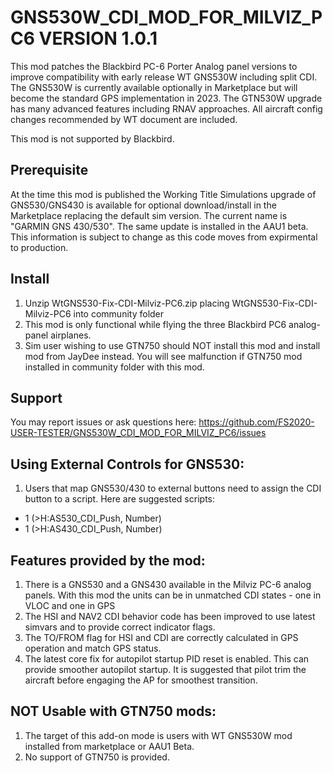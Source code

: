 # GNS530W_CDI_MOD_FOR_MILVIZ_PC6 VERSION 1.0.1

This mod patches the Blackbird PC-6 Porter Analog panel versions to improve compatibility with early release WT GNS530W including split CDI.
The GNS530W is currently available optionally in Marketplace but will become the standard GPS implementation in 2023.
The GTN530W upgrade has many advanced features including RNAV approaches. 
All aircraft config changes recommended by WT document are included.

This mod is not supported by Blackbird. 

## Prerequisite

At the time this mod is published the Working Title Simulations upgrade of GNS530/GNS430 is available for optional download/install in the Marketplace replacing the default sim version. The current name is "GARMIN GNS 430/530".  The same update is installed in the AAU1 beta.  This information is subject to change as this code moves from expirmental to production.

## Install

1. Unzip WtGNS530-Fix-CDI-Milviz-PC6.zip placing WtGNS530-Fix-CDI-Milviz-PC6 into community folder
2. This mod is only functional while flying the three Blackbird PC6 analog-panel airplanes.
3. Sim user wishing to use GTN750 should NOT install this mod and install mod from JayDee instead.  You will see malfunction if GTN750 mod installed in community folder with this mod.

## Support

You may report issues or ask questions here: https://github.com/FS2020-USER-TESTER/GNS530W_CDI_MOD_FOR_MILVIZ_PC6/issues

## Using External Controls for GNS530:

1. Users that map GNS530/430 to external buttons need to assign the CDI button to a script. Here are suggested scripts:

* 1 (>H:AS530_CDI_Push, Number)
* 1 (>H:AS430_CDI_Push, Number)

## Features provided by the mod:

1. There is a GNS530 and a GNS430 available in the Milviz PC-6 analog panels. With this mod the units can be in unmatched CDI states - one in VLOC and one in GPS
2. The HSI and NAV2 CDI behavior code has been improved to use latest simvars and to provide correct indicator flags.
3. The TO/FROM flag for HSI and CDI are correctly calculated in GPS operation and match GPS status.
4. The latest core fix for autopilot startup PID reset is enabled. This can provide smoother autopilot startup. It is suggested that pilot trim the aircraft before engaging the AP for smoothest transition.

## NOT Usable with GTN750 mods:

1. The target of this add-on mode is users with WT GNS530W mod installed from marketplace or AAU1 Beta.
2. No support of GTN750 is provided. 

